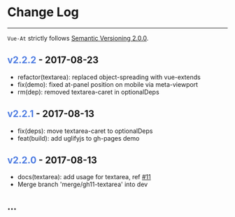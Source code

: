
# Change Log

----

`Vue-At` strictly follows [Semantic Versioning 2.0.0](http://semver.org/).

## <span class="title-version">v2.2.2</span> - 2017-08-23

- refactor(textarea): replaced object-spreading with vue-extends
- fix(demo): fixed at-panel position on mobile via meta-viewport
- rm(dep): removed textarea-caret in optionalDeps

## <span class="title-version">v2.2.1</span> - 2017-08-13

- fix(deps): move textarea-caret to optionalDeps
- feat(build): add uglifyjs to gh-pages demo 

## <span class="title-version">v2.2.0</span> - 2017-08-13

- docs(textarea): add usage for textarea, ref [#11](https://github.com/fritx/vue-at/issues/11)
- Merge branch 'merge/gh11-textarea' into dev

## ...

<style scoped>
  .title-version {
    color: #4F7DE2;
    /* font-size: .9em; */
  }
</style>
